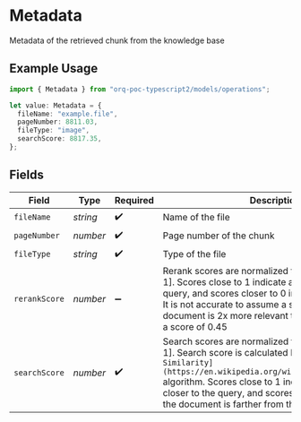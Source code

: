 # Metadata

Metadata of the retrieved chunk from the knowledge base

## Example Usage

```typescript
import { Metadata } from "orq-poc-typescript2/models/operations";

let value: Metadata = {
  fileName: "example.file",
  pageNumber: 8811.03,
  fileType: "image",
  searchScore: 8817.35,
};
```

## Fields

| Field                                                                                                                                                                                                                                                                                                                 | Type                                                                                                                                                                                                                                                                                                                  | Required                                                                                                                                                                                                                                                                                                              | Description                                                                                                                                                                                                                                                                                                           |
| --------------------------------------------------------------------------------------------------------------------------------------------------------------------------------------------------------------------------------------------------------------------------------------------------------------------- | --------------------------------------------------------------------------------------------------------------------------------------------------------------------------------------------------------------------------------------------------------------------------------------------------------------------- | --------------------------------------------------------------------------------------------------------------------------------------------------------------------------------------------------------------------------------------------------------------------------------------------------------------------- | --------------------------------------------------------------------------------------------------------------------------------------------------------------------------------------------------------------------------------------------------------------------------------------------------------------------- |
| `fileName`                                                                                                                                                                                                                                                                                                            | *string*                                                                                                                                                                                                                                                                                                              | :heavy_check_mark:                                                                                                                                                                                                                                                                                                    | Name of the file                                                                                                                                                                                                                                                                                                      |
| `pageNumber`                                                                                                                                                                                                                                                                                                          | *number*                                                                                                                                                                                                                                                                                                              | :heavy_check_mark:                                                                                                                                                                                                                                                                                                    | Page number of the chunk                                                                                                                                                                                                                                                                                              |
| `fileType`                                                                                                                                                                                                                                                                                                            | *string*                                                                                                                                                                                                                                                                                                              | :heavy_check_mark:                                                                                                                                                                                                                                                                                                    | Type of the file                                                                                                                                                                                                                                                                                                      |
| `rerankScore`                                                                                                                                                                                                                                                                                                         | *number*                                                                                                                                                                                                                                                                                                              | :heavy_minus_sign:                                                                                                                                                                                                                                                                                                    | Rerank scores are normalized to be in the range [0, 1]. Scores close to 1 indicate a high relevance to the query, and scores closer to 0 indicate low relevance. It is not accurate to assume a score of 0.9 means the document is 2x more relevant than a document with a score of 0.45                              |
| `searchScore`                                                                                                                                                                                                                                                                                                         | *number*                                                                                                                                                                                                                                                                                                              | :heavy_check_mark:                                                                                                                                                                                                                                                                                                    | Search scores are normalized to be in the range [0, 1]. Search score is calculated based on `[Cosine Similarity](https://en.wikipedia.org/wiki/Cosine_similarity)` algorithm. Scores close to 1 indicate the document is closer to the query, and scores closer to 0 indicate the document is farther from the query. |